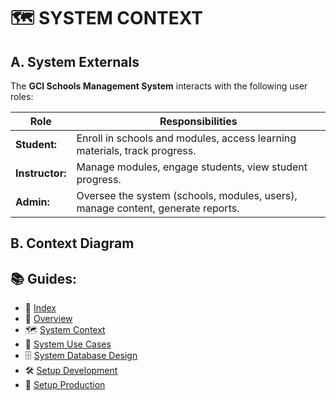 # 🗺️ SYSTEM CONTEXT

## A. System Externals

The **GCI Schools Management System** interacts with the following user roles:

<table>
  <thead>
    <tr>
      <th>Role</th>
      <th>Responsibilities</th>
    </tr>
  </thead>
  <tbody>
    <tr>
      <td><strong>Student:</strong></td>
      <td>Enroll in schools and modules, access learning materials, track progress.</td>
    </tr>
    <tr>
      <td><strong>Instructor:</strong></td>
      <td>Manage modules, engage students, view student progress.</td>
    </tr>
    <tr>
      <td><strong>Admin:</strong></td>
      <td>Oversee the system (schools, modules, users), manage content, generate reports.</td>
    </tr>
  </tbody>
</table>

## B. Context Diagram

## 📚 Guides:

- 🧭 [Index](index.md)
- 🧩 [Overview](overview.md)
- 🗺️ [System Context](system_context.md)
- 🎯 [System Use Cases](system_use_cases.md)
- 🗄️ [System Database Design](system_database_design.md)
- 🛠️ [Setup Development](setup_development.md)
- 🚀 [Setup Production](setup_production.md)
